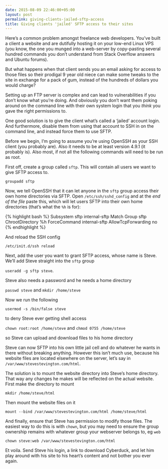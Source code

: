 ```yaml
---
date: 2015-08-09 22:46:00+05:00
layout: post
permalink: giving-clients-jailed-sftp-access
title: Giving clients 'jailed' SFTP access to their sites
---
```


Here’s a common problem amongst freelance web developers. You’ve built a client a website and are dutifully hosting it on your low-end Linux VPS (you know, the one you munged into a web-server by copy-pasting several hundred commands you don’t understand from Stack Overflow answers and Ubuntu forums).

But what happens when that client sends you an email asking for access to those files so their prodigal 9 year old niece can make some tweaks to the site in exchange for a pack of gum, instead of the hundreds of dollars you would charge?

Setting up an FTP server is complex and can lead to vulnerabilities if you don’t know what you’re doing. And obviously you don’t want them poking around on the command line with their own system login that you _think_ you gave the right permissions to.

One good solution is to give the client what’s called a ‘jailed’ account login. And furthermore, disable them from using that account to SSH in on the command line, and instead force them to use SFTP.

Before we begin, I’m going to assume you’re using OpenSSH as your SSH client (you probably are). Also it needs to be at least version 4.9.1 (it probably is). Also most, if not all the following commands will need to be run as root.

First off, create a group called `sftp`. This will contain all users we want to give SFTP access to.

`groupadd sftp`

Now, we tell OpenSSH that it can let anyone in the `sftp` group access their own home directories via SFTP. Open `/etc/ssh/sshd_config` and at the _end of the file_ paste this, which will let users SFTP into their own home directories (that’s what the `%h` is for):

{% highlight bash %}
Subsystem sftp internal-sftp
Match Group sftp
  ChrootDirectory %h
  ForceCommand internal-sftp
  AllowTcpForwarding no
{% endhighlight %}

And reload the SSH config

`/etc/init.d/ssh reload`

Next, add the user you want to grant SFTP access, whose name is Steve. We’ll add Steve straight into the `sftp` group

`useradd -g sftp steve`.

Steve also needs a password and he needs a home directory

`passwd steve` and `mkdir /home/steve`

Now we run the following

`usermod -s /bin/false steve`

to deny Steve ever getting shell access

`chown root:root /home/steve` and `chmod 0755 /home/steve`

so Steve can upload and download files to his home directory

Steve can now SFTP into his own little jail cell and do whatever he wants in there without breaking anything. However this isn’t much use, because his website files are located elsewhere on the server, let’s say in `/var/www/stevestevington.com/html`. 

The solution is to mount the website directory into Steve’s home directory. That way any changes he makes will be reflected on the actual website. First make the directory to mount

`mkdir /home/steve/html`

Then mount the website files on it

`mount --bind /var/www/stevestevington.com/html /home/steve/html`

And finally, ensure that Steve has permission to modify those files. The easiest way to do this is with `chown`, but you may need to ensure the group ownership remains with whatever group your webserver belongs to, eg `web` 

`chown steve:web /var/www/stevestevington.com/html `

Et voila. Send Steve his login, a link to download Cyberduck, and let him play around with his site to his heart’s content and not bother you ever again.